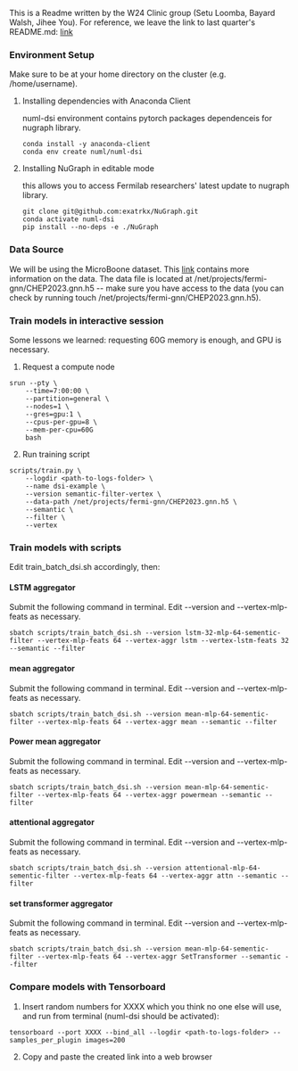 This is a Readme written by the W24 Clinic group (Setu Loomba, Bayard Walsh, Jihee You). For reference, we leave the link to last quarter's README.md: [link](https://github.com/exatrkx/NuGraph/blob/vertex-param-search/README.md)

### Environment Setup

Make sure to be at your home directory on the cluster (e.g. /home/username).

1. Installing dependencies with Anaconda Client

    numl-dsi environment contains pytorch packages dependenceis for nugraph library.
    ```
    conda install -y anaconda-client
    conda env create numl/numl-dsi
    ```
2. Installing NuGraph in editable mode

    this allows you to access Fermilab researchers' latest update to nugraph library.
    ```
    git clone git@github.com:exatrkx/NuGraph.git
    conda activate numl-dsi
    pip install --no-deps -e ./NuGraph
    ```

### Data Source
We will be using the MicroBoone dataset. This [link](https://microboone.fnal.gov/documents-publications/public-datasets/) contains more information on the data. The data file is located at /net/projects/fermi-gnn/CHEP2023.gnn.h5 -- make sure you have access to the data (you can check by running touch /net/projects/fermi-gnn/CHEP2023.gnn.h5).

### Train models in interactive session
Some lessons we learned: requesting 60G memory is enough, and GPU is necessary.
1. Request a compute node

```
srun --pty \
    --time=7:00:00 \
    --partition=general \
    --nodes=1 \
    --gres=gpu:1 \
    --cpus-per-gpu=8 \
    --mem-per-cpu=60G 
    bash
```

2. Run training script
```
scripts/train.py \
    --logdir <path-to-logs-folder> \
    --name dsi-example \
    --version semantic-filter-vertex \
    --data-path /net/projects/fermi-gnn/CHEP2023.gnn.h5 \
    --semantic \
    --filter \
    --vertex
```

### Train models with scripts
Edit train_batch_dsi.sh accordingly, then:
#### LSTM aggregator
Submit the following command in terminal. Edit --version and --vertex-mlp-feats as necessary.
```
sbatch scripts/train_batch_dsi.sh --version lstm-32-mlp-64-sementic-filter --vertex-mlp-feats 64 --vertex-aggr lstm --vertex-lstm-feats 32 --semantic --filter
```
#### mean aggregator
Submit the following command in terminal. Edit --version and --vertex-mlp-feats as necessary.
```
sbatch scripts/train_batch_dsi.sh --version mean-mlp-64-sementic-filter --vertex-mlp-feats 64 --vertex-aggr mean --semantic --filter
```
#### Power mean aggregator
Submit the following command in terminal. Edit --version and --vertex-mlp-feats as necessary.
```
sbatch scripts/train_batch_dsi.sh --version mean-mlp-64-sementic-filter --vertex-mlp-feats 64 --vertex-aggr powermean --semantic --filter
```
#### attentional aggregator
Submit the following command in terminal. Edit --version and --vertex-mlp-feats as necessary.
```
sbatch scripts/train_batch_dsi.sh --version attentional-mlp-64-sementic-filter --vertex-mlp-feats 64 --vertex-aggr attn --semantic --filter
```
#### set transformer aggregator
Submit the following command in terminal. Edit --version and --vertex-mlp-feats as necessary.
```
sbatch scripts/train_batch_dsi.sh --version mean-mlp-64-sementic-filter --vertex-mlp-feats 64 --vertex-aggr SetTransformer --semantic --filter
```

### Compare models with Tensorboard
1. Insert random numbers for XXXX which you think no one else will use, and run from terminal (numl-dsi should be activated):
```
tensorboard --port XXXX --bind_all --logdir <path-to-logs-folder> --samples_per_plugin images=200
```

2. Copy and paste the created link into a web browser
